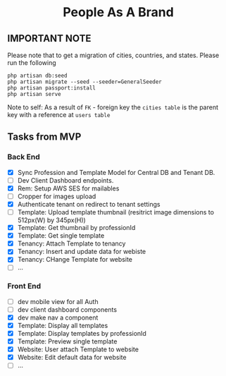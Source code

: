 <h1 align="center">People As A Brand</h1>

## IMPORTANT NOTE
Please note that to get a migration of cities, countries, and states.
Please run the following 
<p>
    <code>php artisan db:seed</code> <br/> 
    <code>php artisan migrate --seed --seeder=GeneralSeeder</code> <br/> 
    <code>php artisan passport:install</code> <br/> 
    <code>php artisan serve</code> <br/> 
</p>
Note to self: As a result of <code>FK</code> - foreign key the <code>cities table</code> is the parent key with a reference at <code>users table</code><br/>

## Tasks from MVP

### Back End

- [x] Sync Profession and Template Model for Central DB and Tenant DB.
- [ ] Dev Client Dashboard endpoints.
- [x] Rem: Setup AWS SES for mailables
- [ ] Cropper for images upload
- [x] Authenticate tenant on redirect to tenant settings
- [ ] Template: Upload template thumbnail (resitrict image dimensions to 512px(W) by 345px(H))
- [x] Template: Get thumbnail by professionId
- [x] Template: Get single template
- [x] Tenancy: Attach Template to tenancy
- [x] Tenancy: Insert and update data for webiste
- [x] Tenancy: CHange Template for website
- [ ] ...

### Front End
- [ ] dev mobile view for all Auth
- [ ] dev client dashboard components
- [x] dev make nav a component
- [x] Template: Display all templates
- [x] Template: Display templates by professionId
- [x] Template: Preview single template
- [x] Website: User attach Template to website
- [x] Website: Edit default data for website
- [ ] ...
